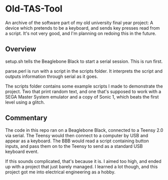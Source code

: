 # Old-TAS-Tool

An archive of the software part of my old university final year project: A device which pretends to be a keyboard, and sends key presses read from a script. It's not very good, and I'm planning on redoing this in the future.

## Overview

setup.sh tells the Beaglebone Black to start a serial session. This is run first.

parse.perl is run with a script in the scripts folder. It interprets the script and outputs information through serial as it goes.

The scripts folder contains some example scripts I made to demonstrate the project. Two that print random text, and one that's supposed to work with a SEGA Master System emulator and a copy of Sonic 1, which beats the first level using a glitch.

## Commentary

The code in this repo ran on a Beaglebone Black, connected to a Teensy 2.0 via serial. The Teensy would then connect to a computer by USB and appear as a keyboard. The BBB would read a script containing button inputs, and pass them on to the Teensy to send as a standard USB keyboard event.

If this sounds complicated, that's because it is. I aimed too high, and ended up with a project that just barely managed. I learned a lot though, and this project got me into electrical engineering as a hobby.
